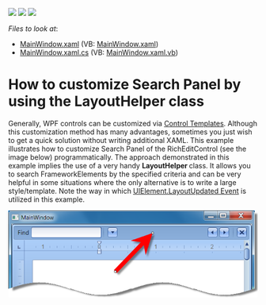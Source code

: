 <!-- default badges list -->
![](https://img.shields.io/endpoint?url=https://codecentral.devexpress.com/api/v1/VersionRange/128607509/11.2.11%2B)
[![](https://img.shields.io/badge/Open_in_DevExpress_Support_Center-FF7200?style=flat-square&logo=DevExpress&logoColor=white)](https://supportcenter.devexpress.com/ticket/details/E4008)
[![](https://img.shields.io/badge/📖_How_to_use_DevExpress_Examples-e9f6fc?style=flat-square)](https://docs.devexpress.com/GeneralInformation/403183)
<!-- default badges end -->
<!-- default file list -->
*Files to look at*:

* [MainWindow.xaml](./CS/MainWindow.xaml) (VB: [MainWindow.xaml](./VB/MainWindow.xaml))
* [MainWindow.xaml.cs](./CS/MainWindow.xaml.cs) (VB: [MainWindow.xaml.vb](./VB/MainWindow.xaml.vb))
<!-- default file list end -->
# How to customize Search Panel by using the LayoutHelper class


<p>Generally, WPF controls can be customized via <a href="http://www.wpftutorial.net/templates.html"><u>Control Templates</u></a>. Although this customization method has many advantages, sometimes you just wish to get a quick solution without writing additional XAML. This example illustrates how to customize Search Panel of the RichEditControl (see the image below) programmatically. The approach demonstrated in this example implies the use of a very handy <strong>LayoutHelper </strong>class. It allows you to search FrameworkElements by the specified criteria and can be very helpful in some situations where the only alternative is to write a large style/template. Note the way in which <a href="http://msdn.microsoft.com/en-us/library/system.windows.uielement.layoutupdated.aspx"><u>UIElement.LayoutUpdated Event</u></a> is utilized in this example.</p><p><img src="https://raw.githubusercontent.com/DevExpress-Examples/how-to-customize-search-panel-by-using-the-layouthelper-class-e4008/11.2.11+/media/0efe1023-cf58-4f3c-ae81-18579c37367a.png"></p>

<br/>


